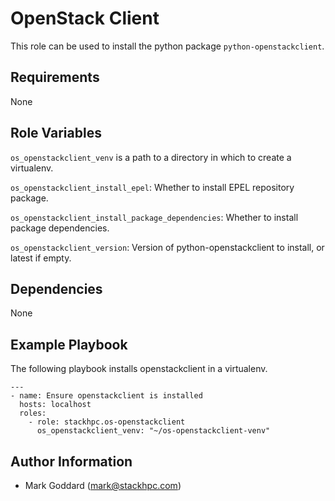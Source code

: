 OpenStack Client
================

This role can be used to install the python package ``python-openstackclient``.

Requirements
------------

None

Role Variables
--------------

`os_openstackclient_venv` is a path to a directory in which to create a
virtualenv.

`os_openstackclient_install_epel`: Whether to install EPEL repository package.

`os_openstackclient_install_package_dependencies`: Whether to install package
dependencies.

`os_openstackclient_version`: Version of python-openstackclient to install, or
latest if empty.

Dependencies
------------

None

Example Playbook
----------------

The following playbook installs openstackclient in a virtualenv.

    ---
    - name: Ensure openstackclient is installed
      hosts: localhost
      roles:
        - role: stackhpc.os-openstackclient
          os_openstackclient_venv: "~/os-openstackclient-venv"

Author Information
------------------

- Mark Goddard (<mark@stackhpc.com>)
